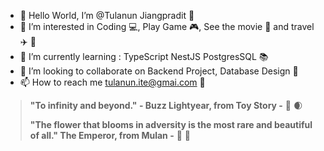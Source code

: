 - 👋 Hello World, I’m @Tulanun Jiangpradit :basketball:
- 👀 I’m interested in Coding :computer:, Play Game :video_game:, See the movie :movie_camera: and travel :airplane: :ocean:
- 🌱 I’m currently learning : TypeScript NestJS PostgresSQL :books:
- 💞️ I’m looking to collaborate on Backend Project, Database Design :space_invader:
- 📫 How to reach me tulanun.ite@gmai.com :email:

 >**"To infinity and beyond." - Buzz Lightyear, from Toy Story -** :rocket: :waxing_crescent_moon:
 >
 >**"The flower that blooms in adversity is the most rare and beautiful of all." The Emperor, from Mulan -** :maple_leaf: :cherry_blossom:

<!---
tulalearning/tulalearning is a ✨ special ✨ repository because its `README.md` (this file) appears on your GitHub profile.
You can click the Preview link to take a look at your changes.
--->
